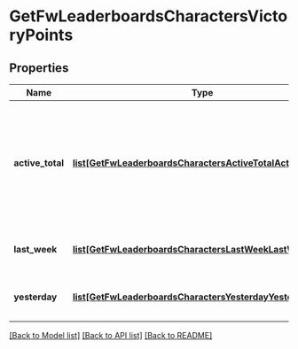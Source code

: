 # GetFwLeaderboardsCharactersVictoryPoints

## Properties
Name | Type | Description | Notes
------------ | ------------- | ------------- | -------------
**active_total** | [**list[GetFwLeaderboardsCharactersActiveTotalActiveTotal1]**](GetFwLeaderboardsCharactersActiveTotalActiveTotal1.md) | Top 100 ranking of pilots active in faction warfare by total victory points. A pilot is considered \&quot;active\&quot; if they have participated in faction warfare in the past 14 days | 
**last_week** | [**list[GetFwLeaderboardsCharactersLastWeekLastWeek1]**](GetFwLeaderboardsCharactersLastWeekLastWeek1.md) | Top 100 ranking of pilots by victory points in the past week | 
**yesterday** | [**list[GetFwLeaderboardsCharactersYesterdayYesterday1]**](GetFwLeaderboardsCharactersYesterdayYesterday1.md) | Top 100 ranking of pilots by victory points in the past day | 

[[Back to Model list]](../README.md#documentation-for-models) [[Back to API list]](../README.md#documentation-for-api-endpoints) [[Back to README]](../README.md)


